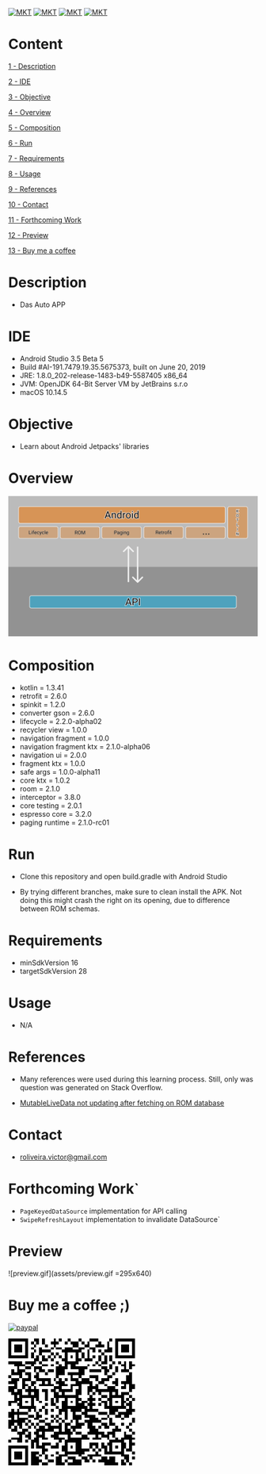 [![MKT](https://img.shields.io/badge/version-v1.0.0-blue.svg)](https://img.shields.io/badge/version-v1.0.0-blue.svg)
[![MKT](https://img.shields.io/badge/language-Kotlin-orange.svg)](https://img.shields.io/badge/language-Kotlin-orange.svg)
[![MKT](https://img.shields.io/badge/platform-Android-lightgrey.svg)](https://img.shields.io/badge/platform-Android-lightgrey.svg)
[![MKT](https://img.shields.io/badge/license-Copyleft-red.svg)](./LICENSE)

# Content

[1 - Description](#description)

[2 - IDE](#ide)

[3 - Objective](#objective)

[4 - Overview](#overview)

[5 - Composition](#composition)

[6 - Run](#run)

[7 - Requirements](#requirements)

[8 - Usage](#usage)

[9 - References](#references)

[10 - Contact](#contact)

[11 - Forthcoming Work](#forthcoming-work)

[12 - Preview](#preview)

[13 - Buy me a coffee](#buy-me-a-coffee-)

# Description

-   Das Auto APP

# IDE

- Android Studio 3.5 Beta 5
- Build #AI-191.7479.19.35.5675373, built on June 20, 2019
- JRE: 1.8.0_202-release-1483-b49-5587405 x86_64
- JVM: OpenJDK 64-Bit Server VM by JetBrains s.r.o
- macOS 10.14.5

# Objective

  - Learn about Android Jetpacks' libraries

# Overview

![architecture.png](assets/architecture.png)

# Composition

  - kotlin = 1.3.41
  - retrofit = 2.6.0
  - spinkit = 1.2.0
  - converter gson = 2.6.0
  - lifecycle = 2.2.0-alpha02
  - recycler view = 1.0.0
  - navigation fragment = 1.0.0
  - navigation fragment ktx = 2.1.0-alpha06
  - navigation ui = 2.0.0
  - fragment ktx = 1.0.0
  - safe args = 1.0.0-alpha11
  - core ktx = 1.0.2
  - room = 2.1.0
  - interceptor = 3.8.0
  - core testing = 2.0.1
  - espresso core = 3.2.0
  - paging runtime = 2.1.0-rc01

# Run

  -   Clone this repository and open build.gradle with Android Studio
  
  -   By trying different branches, make sure to clean install the APK. Not doing this
      might crash the right on its opening, due to difference between ROM schemas.

# Requirements

  - minSdkVersion 16
  - targetSdkVersion 28

# Usage

  - N/A

#   References

  - Many references were used during this learning process. Still, only was question was generated on Stack Overflow.

  - [MutableLiveData not updating after fetching on ROM database](https://stackoverflow.com/questions/57132940/mutablelivedata-wont-trigger-loadafter-to-fetch-from-android-rom-using-pagedlis)

#   Contact

- roliveira.victor@gmail.com

#   Forthcoming Work`

- `PageKeyedDataSource` implementation for API calling
- `SwipeRefreshLayout` implementation to invalidate DataSource`

#   Preview

![preview.gif](assets/preview.gif =295x640)

#   Buy me a coffee ;)

[![paypal](https://www.paypalobjects.com/en_US/i/btn/btn_donateCC_LG.gif)](https://www.paypal.com/cgi-bin/webscr?cmd=_donations&business=5VY87PA2ETA6A&item_name=Buy+me+a+coffe+%3B%29&currency_code=USD&source=url)


![qr.png](assets/qr.png)